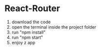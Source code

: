 # React-Router

1. download the code
2. open the terminal inside the project folder
3. run "npm install"
4. run "npm start"
5. enjoy z app

